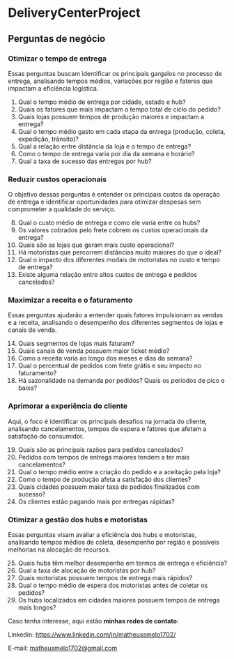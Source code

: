 # DeliveryCenterProject

## **Perguntas de negócio**

### **Otimizar o tempo de entrega**  
Essas perguntas buscam identificar os principais gargalos no processo de entrega, analisando tempos médios, variações por região e fatores que impactam a eficiência logística.  

1. Qual o tempo médio de entrega por cidade, estado e hub?  
2. Quais os fatores que mais impactam o tempo total de ciclo do pedido?  
3. Quais lojas possuem tempos de produção maiores e impactam a entrega?  
4. Qual o tempo médio gasto em cada etapa da entrega (produção, coleta, expedição, trânsito)?  
5. Qual a relação entre distância da loja e o tempo de entrega?  
6. Como o tempo de entrega varia por dia da semana e horário?  
7. Qual a taxa de sucesso das entregas por hub?  

### **Reduzir custos operacionais**  
O objetivo dessas perguntas é entender os principais custos da operação de entrega e identificar oportunidades para otimizar despesas sem comprometer a qualidade do serviço.  

8. Qual o custo médio de entrega e como ele varia entre os hubs?  
9. Os valores cobrados pelo frete cobrem os custos operacionais da entrega?  
10. Quais são as lojas que geram mais custo operacional?  
11. Há motoristas que percorrem distâncias muito maiores do que o ideal?  
12. Qual o impacto dos diferentes modais de motoristas no custo e tempo de entrega?  
13. Existe alguma relação entre altos custos de entrega e pedidos cancelados?  

### **Maximizar a receita e o faturamento**  
Essas perguntas ajudarão a entender quais fatores impulsionam as vendas e a receita, analisando o desempenho dos diferentes segmentos de lojas e canais de venda.  

14. Quais segmentos de lojas mais faturam?  
15. Quais canais de venda possuem maior ticket médio?  
16. Como a receita varia ao longo dos meses e dias da semana?  
17. Qual o percentual de pedidos com frete grátis e seu impacto no faturamento?  
18. Há sazonalidade na demanda por pedidos? Quais os períodos de pico e baixa?  

### **Aprimorar a experiência do cliente**  
Aqui, o foco é identificar os principais desafios na jornada do cliente, analisando cancelamentos, tempos de espera e fatores que afetam a satisfação do consumidor.  

19. Quais são as principais razões para pedidos cancelados?  
20. Pedidos com tempos de entrega maiores tendem a ter mais cancelamentos?  
21. Qual o tempo médio entre a criação do pedido e a aceitação pela loja?  
22. Como o tempo de produção afeta a satisfação dos clientes?  
23. Quais cidades possuem maior taxa de pedidos finalizados com sucesso?  
24. Os clientes estão pagando mais por entregas rápidas?  

### **Otimizar a gestão dos hubs e motoristas**  
Essas perguntas visam avaliar a eficiência dos hubs e motoristas, analisando tempos médios de coleta, desempenho por região e possíveis melhorias na alocação de recursos.  

25. Quais hubs têm melhor desempenho em termos de entrega e eficiência?  
26. Qual a taxa de alocação de motoristas por hub?  
27. Quais motoristas possuem tempos de entrega mais rápidos?  
28. Qual o tempo médio de espera dos motoristas antes de coletar os pedidos?  
29. Os hubs localizados em cidades maiores possuem tempos de entrega mais longos?  

Caso tenha interesse, aqui estão **minhas redes de contato**:

Linkedin: https://www.linkedin.com/in/matheussmelo1702/

E-mail: matheusmelo1702@gmail.com 